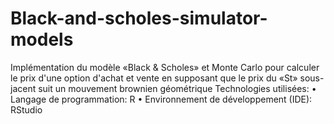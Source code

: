 # Black-and-scholes-simulator-models
Implémentation du modèle «Black &amp; Scholes» et Monte Carlo pour calculer le prix d'une option d'achat et vente en supposant que le prix du «St» sous-jacent suit un mouvement brownien géométrique Technologies utilisées:  • Langage de programmation: R  • Environnement de développement (IDE): RStudio
